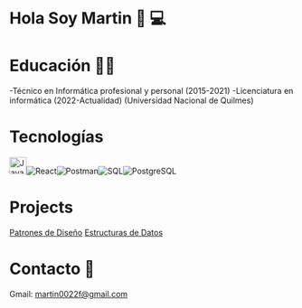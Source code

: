 # Hola Soy Martin 👋 💻

# Educación 👨‍🏫
-Técnico en Informática profesional y personal (2015-2021)
-Licenciatura en informática (2022-Actualidad)
(Universidad Nacional de Quilmes)

# Tecnologías
<img src="https://cdn.jsdelivr.net/gh/devicons/devicon/icons/javascript/javascript-original.svg" alt="JavaScript" width="30"/><img src="https://cdn.simpleicons.org/react?viewbox=auto&size=30" alt="React" /><img src="https://cdn.simpleicons.org/postman?viewbox=auto&size=30" alt="Postman" /><img src="https://cdn.simpleicons.org/sqlite?viewbox=auto&size=30" alt="SQL" /><img src="https://cdn.simpleicons.org/postgresql?viewbox=auto&size=30" alt="PostgreSQL" />

# Projects
[Patrones de Diseño](https://github.com/martinlovotti/TP-PatronesEnJava)
[Estructuras de Datos](https://github.com/martinlovotti/EstrD2025s2)

# Contacto 📧
Gmail: martin0022f@gmail.com


